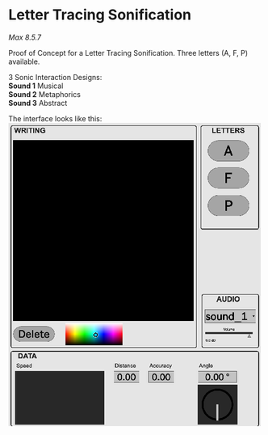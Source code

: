 # Letter Tracing Sonification

*Max 8.5.7*

Proof of Concept for a Letter Tracing Sonification.
Three letters (A, F, P) available.

3 Sonic Interaction Designs:<br/>
**Sound 1** Musical<br/>
**Sound 2** Metaphorics<br/>
**Sound 3** Abstract<br/>



The interface looks like this:<br/>
![Resulting image](/picture/Interface.png)

